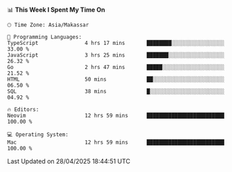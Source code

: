 <!--START_SECTION:waka-->
📊 **This Week I Spent My Time On** 

```text
🕑︎ Time Zone: Asia/Makassar

💬 Programming Languages: 
TypeScript               4 hrs 17 mins       ████████░░░░░░░░░░░░░░░░░   33.00 % 
JavaScript               3 hrs 25 mins       ███████░░░░░░░░░░░░░░░░░░   26.32 % 
Go                       2 hrs 47 mins       █████░░░░░░░░░░░░░░░░░░░░   21.52 % 
HTML                     50 mins             ██░░░░░░░░░░░░░░░░░░░░░░░   06.50 % 
SQL                      38 mins             █░░░░░░░░░░░░░░░░░░░░░░░░   04.92 % 

🔥 Editors: 
Neovim                   12 hrs 59 mins      █████████████████████████   100.00 % 

💻 Operating System: 
Mac                      12 hrs 59 mins      █████████████████████████   100.00 % 
```


 Last Updated on 28/04/2025 18:44:51 UTC
<!--END_SECTION:waka-->
